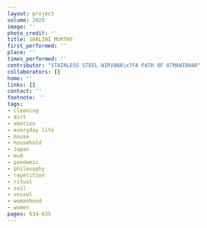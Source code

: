 ```yaml
---
layout: project
volume: 2020
image: ''
photo_credit: ''
title: SHALINI MURTHY
first_performed: ''
place: ''
times_performed: ''
contributor: "STAINLESS STEEL NIRVANA\x7FA PATH OF ATMANIBHAR"
collaborators: []
home: ''
links: []
contact: ''
footnote: ''
tags:
- cleaning
- dirt
- emotion
- everyday life
- house
- household
- Japan
- mud
- pandemic
- philosophy
- repetition
- ritual
- soil
- vessel
- womanhood
- women
pages: 634-635
---
```





